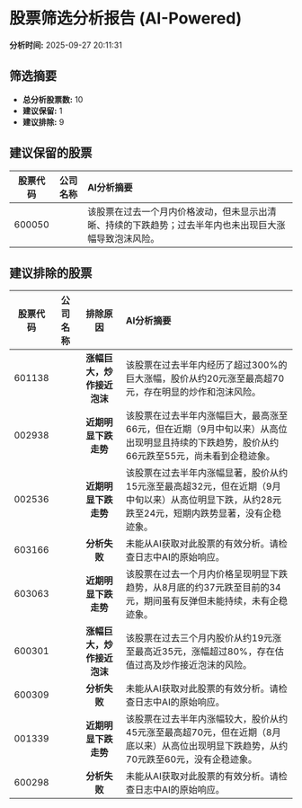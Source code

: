 # 股票筛选分析报告 (AI-Powered)

**分析时间:** 2025-09-27 20:11:31

## 筛选摘要

- **总分析股票数:** 10
- **建议保留:** 1
- **建议排除:** 9

## 建议保留的股票

| 股票代码 | 公司名称 | AI分析摘要 |
|:---:|:---:|:---|
| 600050 |  | 该股票在过去一个月内价格波动，但未显示出清晰、持续的下跌趋势；过去半年内也未出现巨大涨幅导致泡沫风险。 |

## 建议排除的股票

| 股票代码 | 公司名称 | 排除原因 | AI分析摘要 |
|:---:|:---:|:---:|:---|
| 601138 |  | **涨幅巨大，炒作接近泡沫** | 该股票在过去半年内经历了超过300%的巨大涨幅，股价从约20元涨至最高超70元，存在明显的炒作和泡沫风险。 |
| 002938 |  | **近期明显下跌走势** | 该股票在过去半年内涨幅巨大，最高涨至66元，但在近期（9月中旬以来）从高位出现明显且持续的下跌趋势，股价从约66元跌至55元，尚未看到企稳迹象。 |
| 002536 |  | **近期明显下跌走势** | 该股票在过去半年内涨幅显著，股价从约15元涨至最高超32元，但在近期（9月中旬以来）从高位明显下跌，从约28元跌至24元，短期内跌势显著，没有企稳迹象。 |
| 603166 |  | **分析失败** | 未能从AI获取对此股票的有效分析。请检查日志中AI的原始响应。 |
| 603063 |  | **近期明显下跌走势** | 该股票在过去一个月内价格呈现明显下跌趋势，从8月底的约37元跌至目前的34元，期间虽有反弹但未能持续，未有企稳迹象。 |
| 600301 |  | **涨幅巨大，炒作接近泡沫** | 该股票在过去三个月内股价从约19元涨至最高近35元，涨幅超过80%，存在估值过高及炒作接近泡沫的风险。 |
| 600309 |  | **分析失败** | 未能从AI获取对此股票的有效分析。请检查日志中AI的原始响应。 |
| 001339 |  | **近期明显下跌走势** | 该股票在过去半年内涨幅较大，股价从约45元涨至最高超70元，但在近期（8月底以来）从高位出现明显下跌趋势，从约70元跌至60元，没有企稳迹象。 |
| 600298 |  | **分析失败** | 未能从AI获取对此股票的有效分析。请检查日志中AI的原始响应。 |
